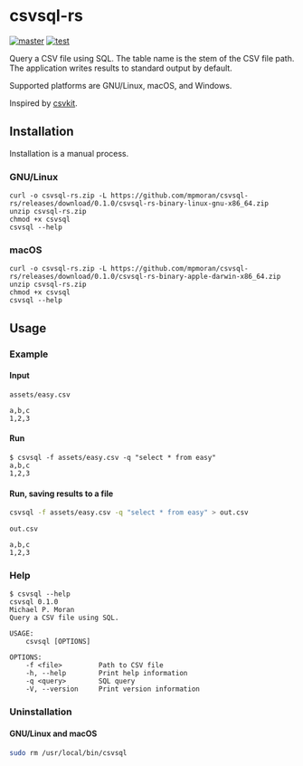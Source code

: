 # csvsql-rs

[![master](https://github.com/mpmoran/csvsql-rs/actions/workflows/master.yml/badge.svg)](https://github.com/mpmoran/csvsql-rs/actions/workflows/master.yml)
[![test](https://github.com/mpmoran/csvsql-rs/actions/workflows/test.yml/badge.svg)](https://github.com/mpmoran/csvsql-rs/actions/workflows/test.yml)

Query a CSV file using SQL. The table name is the stem of the CSV file path. The application writes results to standard output by default.

Supported platforms are GNU/Linux, macOS, and Windows.

Inspired by [csvkit](https://github.com/wireservice/csvkit).

## Installation

Installation is a manual process.

### GNU/Linux

```console
curl -o csvsql-rs.zip -L https://github.com/mpmoran/csvsql-rs/releases/download/0.1.0/csvsql-rs-binary-linux-gnu-x86_64.zip
unzip csvsql-rs.zip
chmod +x csvsql
csvsql --help
```

### macOS

```console
curl -o csvsql-rs.zip -L https://github.com/mpmoran/csvsql-rs/releases/download/0.1.0/csvsql-rs-binary-apple-darwin-x86_64.zip
unzip csvsql-rs.zip
chmod +x csvsql
csvsql --help
```

## Usage

### Example

#### Input

`assets/easy.csv`

```CSV
a,b,c
1,2,3

```

#### Run

```console
$ csvsql -f assets/easy.csv -q "select * from easy"
a,b,c
1,2,3

```

#### Run, saving results to a file

```sh
csvsql -f assets/easy.csv -q "select * from easy" > out.csv
```

`out.csv`

```CSV
a,b,c
1,2,3

```

### Help

```console
$ csvsql --help
csvsql 0.1.0
Michael P. Moran
Query a CSV file using SQL.

USAGE:
    csvsql [OPTIONS]

OPTIONS:
    -f <file>         Path to CSV file
    -h, --help        Print help information
    -q <query>        SQL query
    -V, --version     Print version information
```

### Uninstallation

#### GNU/Linux and macOS

```sh
sudo rm /usr/local/bin/csvsql
```
